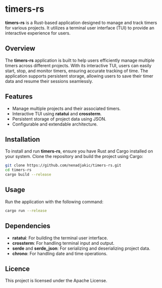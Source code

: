 # timers-rs

**timers-rs** is a Rust-based application designed to manage and track timers for various projects. It utilizes a terminal user interface (TUI) to provide an interactive experience for users.

## Overview

The **timers-rs** application is built to help users efficiently manage multiple timers across different projects. With its interactive TUI, users can easily start, stop, and monitor timers, ensuring accurate tracking of time. The application supports persistent storage, allowing users to save their timer data and resume their sessions seamlessly.

## Features

- Manage multiple projects and their associated timers.
- Interactive TUI using **ratatui** and **crossterm**.
- Persistent storage of project data using JSON.
- Configurable and extendable architecture.

## Installation

To install and run **timers-rs**, ensure you have Rust and Cargo installed on your system. Clone the repository and build the project using Cargo:

```bash
git clone https://github.com/nenadjakic/timers-rs.git
cd timers-rs
cargo build --release
```

## Usage
Run the application with the following command:
```bash
cargo run --release
```

## Dependencies

- **ratatui**: For building the terminal user interface.
- **crossterm**: For handling terminal input and output.
- **serde** and **serde_json**: For serializing and deserializing project data.
- **chrono**: For handling date and time operations.

## Licence

This project is licensed under the Apache License.
